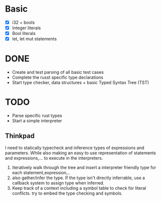 # Basic

- [x] i32 + bools
- [x] Integer literals
- [x] Bool literals
- [x] let, let mut statements

# DONE

* Create and test parsing of all basic test cases
* Complete the russt specific type declarations
* Start type checker, data structures + basic Typed Syntax Tree (TST)

# TODO

* Parse specific rust types
* Start a simple interpreter

## Thinkpad

I need to statically typecheck and inference types of
expressions and parameters. While also making an easy to use
representation of statements and expressions,... to execute in the interpreters.

1) Iteratively walk through the tree and insert a interpreter friendly type
for each statement,expression,..
2) also gather/infer the type. If the type isn't directly inferrable,
use a callback system to assign type when inferred.
3) Keep track of a context including a symbol table to check for literal conflicts.
try to embed the type checking and symbols.
